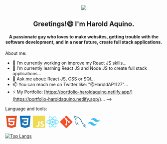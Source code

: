 <div align="center">
  <img src= "https://media1.giphy.com/media/qgQUggAC3Pfv687qPC/giphy.gif?cid=6d7d7f17tl3u2rwkbns28jab8lnxmxtgkml1uqil1v9lsn5d&rid=giphy.gif&ct=g" width="250"/>
  <h2 align="center">Greetings!😄 I'm Harold Aquino.</h2>
  <h4>A passionate guy who loves to make websites, getting trouble with the software development, and in a near future, create full stack applications.</h4>
</div> 


About me:

- 🔭 I’m currently working on improve my React JS skills...
- 🌱 I’m currently learning React JS and Node JS to create full stack applications...
- 💬 Ask me about: React JS, CSS or SQl...
- 📫 You can reach me on Twitter like: "@HaroldAP1127"...
- ⚡ My Portfolio: [https://portfolio-haroldaquino.netlify.app/](https://portfolio-haroldaquino.netlify.app/)...
-->

Language and tools:

<div align="left">
<img src="https://github.com/devicons/devicon/blob/master/icons/html5/html5-plain.svg"/ width="40">
<img src="https://github.com/devicons/devicon/blob/master/icons/css3/css3-plain.svg"/ width="40">
<img src="https://github.com/devicons/devicon/blob/master/icons/javascript/javascript-plain.svg"/ width="40">
<img src="https://github.com/devicons/devicon/blob/master/icons/react/react-original.svg"/ width="40">
<img src="https://github.com/devicons/devicon/blob/master/icons/git/git-plain.svg"/ width="40">
<img src="https://github.com/devicons/devicon/blob/master/icons/mysql/mysql-plain.svg"/ width="40">
<img src="https://github.com/devicons/devicon/blob/master/icons/tailwindcss/tailwindcss-plain.svg"/ width="40">

</div>


[![Top Langs](https://github-readme-stats.vercel.app/api/top-langs/?username=RDHarold11&hide_progress=false)](https://github.com/RDHarold11/github-readme-stats)

